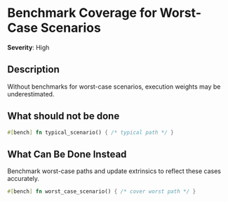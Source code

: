 # Benchmark Coverage for Worst-Case Scenarios

**Severity**: High

## Description

Without benchmarks for worst-case scenarios, execution weights may be underestimated.

## What should not be done

```rust
#[bench] fn typical_scenario() { /* typical path */ }
```

## What Can Be Done Instead

Benchmark worst-case paths and update extrinsics to reflect these cases accurately.

```rust
#[bench] fn worst_case_scenario() { /* cover worst path */ }
```


